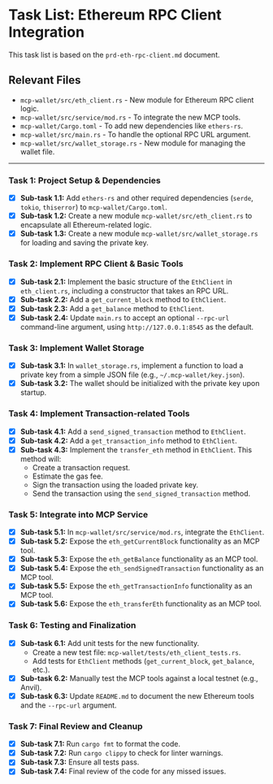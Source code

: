 # Task List: Ethereum RPC Client Integration

This task list is based on the `prd-eth-rpc-client.md` document.

## Relevant Files

*   `mcp-wallet/src/eth_client.rs` - New module for Ethereum RPC client logic.
*   `mcp-wallet/src/service/mod.rs` - To integrate the new MCP tools.
*   `mcp-wallet/Cargo.toml` - To add new dependencies like `ethers-rs`.
*   `mcp-wallet/src/main.rs` - To handle the optional RPC URL argument.
*   `mcp-wallet/src/wallet_storage.rs` - New module for managing the wallet file.

---

### Task 1: Project Setup & Dependencies

- [x] **Sub-task 1.1:** Add `ethers-rs` and other required dependencies (`serde`, `tokio`, `thiserror`) to `mcp-wallet/Cargo.toml`.
- [x] **Sub-task 1.2:** Create a new module `mcp-wallet/src/eth_client.rs` to encapsulate all Ethereum-related logic.
- [x] **Sub-task 1.3:** Create a new module `mcp-wallet/src/wallet_storage.rs` for loading and saving the private key.

### Task 2: Implement RPC Client & Basic Tools

- [x] **Sub-task 2.1:** Implement the basic structure of the `EthClient` in `eth_client.rs`, including a constructor that takes an RPC URL.
- [x] **Sub-task 2.2:** Add a `get_current_block` method to `EthClient`.
- [x] **Sub-task 2.3:** Add a `get_balance` method to `EthClient`.
- [x] **Sub-task 2.4:** Update `main.rs` to accept an optional `--rpc-url` command-line argument, using `http://127.0.0.1:8545` as the default.

### Task 3: Implement Wallet Storage

- [x] **Sub-task 3.1:** In `wallet_storage.rs`, implement a function to load a private key from a simple JSON file (e.g., `~/.mcp-wallet/key.json`).
- [x] **Sub-task 3.2:** The wallet should be initialized with the private key upon startup.

### Task 4: Implement Transaction-related Tools

- [x] **Sub-task 4.1:** Add a `send_signed_transaction` method to `EthClient`.
- [x] **Sub-task 4.2:** Add a `get_transaction_info` method to `EthClient`.
- [x] **Sub-task 4.3:** Implement the `transfer_eth` method in `EthClient`. This method will:
    - Create a transaction request.
    - Estimate the gas fee.
    - Sign the transaction using the loaded private key.
    - Send the transaction using the `send_signed_transaction` method.

### Task 5: Integrate into MCP Service

- [x] **Sub-task 5.1:** In `mcp-wallet/src/service/mod.rs`, integrate the `EthClient`.
- [x] **Sub-task 5.2:** Expose the `eth_getCurrentBlock` functionality as an MCP tool.
- [x] **Sub-task 5.3:** Expose the `eth_getBalance` functionality as an MCP tool.
- [x] **Sub-task 5.4:** Expose the `eth_sendSignedTransaction` functionality as an MCP tool.
- [x] **Sub-task 5.5:** Expose the `eth_getTransactionInfo` functionality as an MCP tool.
- [x] **Sub-task 5.6:** Expose the `eth_transferEth` functionality as an MCP tool.

### Task 6: Testing and Finalization

- [x] **Sub-task 6.1:** Add unit tests for the new functionality.
  - Create a new test file: `mcp-wallet/tests/eth_client_tests.rs`.
  - Add tests for `EthClient` methods (`get_current_block`, `get_balance`, etc.).
- [x] **Sub-task 6.2:** Manually test the MCP tools against a local testnet (e.g., Anvil).
- [x] **Sub-task 6.3:** Update `README.md` to document the new Ethereum tools and the `--rpc-url` argument.

### Task 7: Final Review and Cleanup

- [x] **Sub-task 7.1:** Run `cargo fmt` to format the code.
- [x] **Sub-task 7.2:** Run `cargo clippy` to check for linter warnings.
- [x] **Sub-task 7.3:** Ensure all tests pass.
- [x] **Sub-task 7.4:** Final review of the code for any missed issues.
